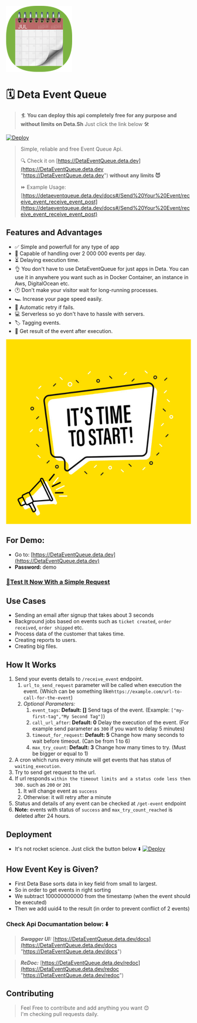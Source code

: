 ![logo](static/apple-touch-icon.png)
# 🗓️ Deta Event Queue
> 🏄  **You can deploy this api completely free for any purpose and without limits on Deta.Sh** Just click the link below 🛠️  
>   
[![Deploy](https://button.deta.dev/1/svg)](https://go.deta.dev/deploy?repo=https://github.com/mehmetcanfarsak/DetaEventQueue)

> Simple, reliable and free Event Queue Api. 
> 
> 🔍 Check it on [https://DetaEventQueue.deta.dev](https://DetaEventQueue.deta.dev "https://DetaEventQueue.deta.dev")  **without any limits 😈**
> 
> ⏩ Example Usage:  [https://detaeventqueue.deta.dev/docs#/Send%20Your%20Event/receive_event_receive_event_post](https://detaeventqueue.deta.dev/docs#/Send%20Your%20Event/receive_event_receive_event_post)


## Features and Advantages
* ✅ Simple and powerfull for any type of app
* 🐳 Capable of handling over 2 000 000 events per day.
* ⏳️ Delaying execution time.
* 👌 You don't have to use DetaEventQueue for just apps in Deta. You can use it in anywhere you want such as in Docker Container, an instance in Aws, DigitalOcean etc.
* 🕐 Don't make your visitor wait for long-running processes.
* 🏎️ Increase your page speed easily.
* 🔁 Automatic retry if fails.
* 💻 Serverless so yo don't have to hassle with servers.
* 🏷️ Tagging events.
* 🏁 Get result of the event after execution.

[![Demo Image](static/img.png)](https://DetaEventQueue.deta.dev)

## For Demo:

* Go to: [https://DetaEventQueue.deta.dev](https://DetaEventQueue.deta.dev)
* **Password:** demo

### [📝Test It Now With a Simple Request](https://DetaEventQueue.deta.dev)

## Use Cases
- Sending an email after signup that takes about 3 seconds
- Background jobs based on events such as ``ticket created``, ``order received``, ``order shipped`` etc.
- Process data of the customer that takes time.
- Creating reports to users.
- Creating big files.

## How It Works
1. Send your events details to ``/receive_event`` endpoint.
   1. ``url_to_send_request`` parameter will be called when execution the event. (Which can be something like``https://example.com/url-to-call-for-the-event``)
   2. _Optional Parameters:_
      1. ``event_tags``: **Default: []** Send tags of the event. (Example: ``["my-first-tag","My Second Tag"]``)
      2. ``call_url_after``: **Default: 0** Delay the execution of the event.   (For example send parameter as ``300`` if you want to delay 5 minutes)
      3. ``timeout_for_request``: **Default: 5** Change how many seconds to wait before timeout. (Can be from 1 to 6)
      4. ``max_try_count``: **Default: 3** Change how many times to try. (Must be bigger or equal to 1)
2. A cron which runs every minute will get events that has status of ``waiting_execution``.
3. Try to send get request to the url.
4. If url responds ``within the timeout limits and a status code less then 300.``  such as ``200`` or ``201``
   1. It will change  event as ``success``
   2. Otherwise: it will retry after a minute
5. Status and details of any event can be checked at ``/get-event`` endpoint
6. **Note:** events with status of ``success`` and ``max_try_count_reached`` is deleted after 24 hours.

## Deployment
* It's not rocket science. Just click the button below  ⬇️
[![Deploy](https://button.deta.dev/1/svg)](https://go.deta.dev/deploy?repo=https://github.com/mehmetcanfarsak/DetaEventQueue)

## How Event Key is Given?
* First Deta Base sorts data in key field from small to largest.
* So in order to get events in right sorting
* We subtract 100000000000 from the timestamp (when the event should be executed) 
* Then we add uuid4 to the result (in order to prevent conflict of 2 events)

### Check Api Documantation below: ⬇️

> **_Swagger UI:_**  [https://DetaEventQueue.deta.dev/docs](https://DetaEventQueue.deta.dev/docs "https://DetaEventQueue.deta.dev/docs")

> **_ReDoc:_** [https://DetaEventQueue.deta.dev/redoc](https://DetaEventQueue.deta.dev/redoc "https://DetaEventQueue.deta.dev/redoc")


## Contributing  

> Feel Free to contribute and add anything you want 😊  
> I'm checking pull requests daily. 




